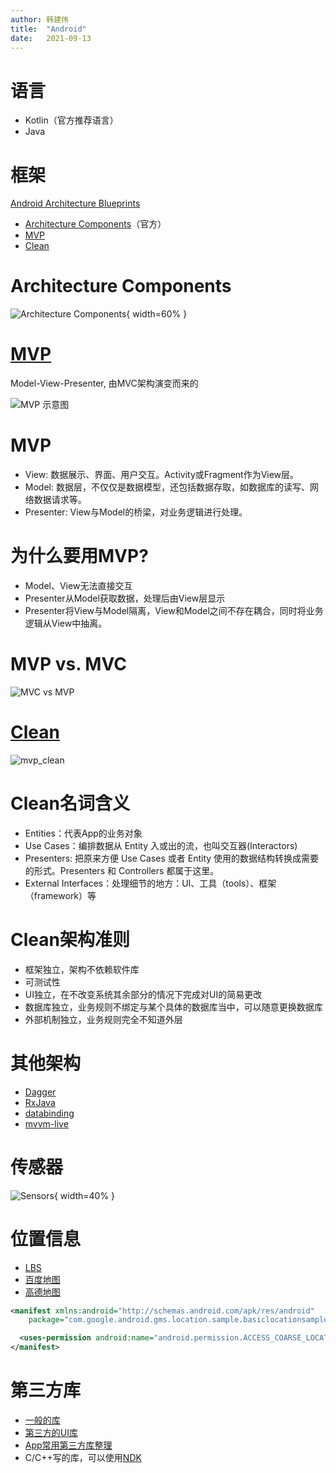 ```yaml
---
author: 韩建伟
title:  "Android"
date:   2021-09-13
---
```


# 语言

- Kotlin（官方推荐语言）
- Java

# 框架

[Android Architecture Blueprints][arch]

- [Architecture Components](https://developer.android.google.cn/jetpack#architecture-components)（官方）
- [MVP][]
- [Clean][]

# Architecture Components

![Architecture Components](android-final-architecture.png){ width=60% }


# [MVP][]

Model-View-Presenter, 由MVC架构演变而来的

![MVP 示意图][MVP_img]

# MVP

- View: 数据展示、界面、用户交互。Activity或Fragment作为View层。
- Model: 数据层，不仅仅是数据模型，还包括数据存取，如数据库的读写、网络数据请求等。
- Presenter: View与Model的桥梁，对业务逻辑进行处理。

# 为什么要用MVP?

- Model、View无法直接交互
- Presenter从Model获取数据，处理后由View层显示
- Presenter将View与Model隔离，View和Model之间不存在耦合，同时将业务逻辑从View中抽离。

# MVP vs. MVC

![MVC vs MVP][mvcmvp]

# [Clean][]

![mvp_clean][]

# Clean名词含义

- Entities：代表App的业务对象
- Use Cases：编排数据从 Entity 入或出的流，也叫交互器(Interactors)
- Presenters: 把原来方便 Use Cases 或者 Entity 使用的数据结构转换成需要的形式。Presenters 和 Controllers 都属于这里。
- External Interfaces：处理细节的地方：UI、工具（tools）、框架（framework）等

# Clean架构准则

- 框架独立，架构不依赖软件库
- 可测试性
- UI独立，在不改变系统其余部分的情况下完成对UI的简易更改
- 数据库独立，业务规则不绑定与某个具体的数据库当中，可以随意更换数据库
- 外部机制独立，业务规则完全不知道外层

# 其他架构

- [Dagger][]
- [RxJava][]
- [databinding][]
- [mvvm-live][]


# 传感器

![Sensors](sensors.jpg){ width=40% }


# 位置信息

- [LBS][]
- [百度地图][baidu]
- [高德地图][amap]

~~~ xml
<manifest xmlns:android="http://schemas.android.com/apk/res/android"
    package="com.google.android.gms.location.sample.basiclocationsample" >

  <uses-permission android:name="android.permission.ACCESS_COARSE_LOCATION"/>
</manifest>
~~~

# 第三方库

- [一般的库][android-libs]
- [第三方的UI库][android-ui-libs]
- [App常用第三方库整理][hot-libs]
- C/C++写的库，可以使用[NDK][]


[amap]: https://lbs.amap.com/
[android-libs]: https://github.com/wasabeef/awesome-android-libraries
[android-ui-libs]: https://github.com/wasabeef/awesome-android-ui
[arch]: https://github.com/android/architecture-samples
[baidu]: http://lbsyun.baidu.com/index.php?title=androidsdk
[clean]: https://github.com/android/architecture-samples/tree/todo-mvp-clean/
[dagger]: https://github.com/android/architecture-samples/tree/todo-mvp-dagger/
[databinding]: https://github.com/android/architecture-samples/tree/todo-mvvm-databinding/
[hot-libs]: https://www.jianshu.com/p/4c28321def41
[lbs]: https://en.wikipedia.org/wiki/Location-based_service
[mvcmvp]: ./mvc_mvp.jpg
[mvp]: https://github.com/android/architecture-samples/tree/todo-mvp/
[mvp_clean]: ./mvp_clean.jpg
[mvp_img]: ./mvp.png
[mvvm-live]: https://github.com/android/architecture-samples/tree/todo-mvvm-live/
[ndk]: https://developer.android.com/ndk/
[rxjava]: https://github.com/android/architecture-samples/tree/todo-mvp-rxjava/
